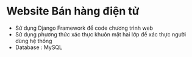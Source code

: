 # Website Bán hàng điện tử
- Sử dụng Django Framework để code chương trình web
- Sử dụng phương thức xác thực khuôn mặt hai lớp để xác thực người dùng hệ thống
- Database : MySQL
